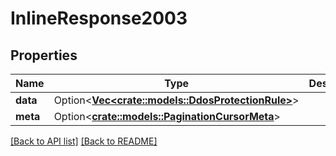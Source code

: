 # InlineResponse2003

## Properties

Name | Type | Description | Notes
------------ | ------------- | ------------- | -------------
**data** | Option<[**Vec&lt;crate::models::DdosProtectionRule&gt;**](DdosProtectionRule.md)> |  | 
**meta** | Option<[**crate::models::PaginationCursorMeta**](PaginationCursorMeta.md)> |  | 

[[Back to API list]](../README.md#documentation-for-api-endpoints) [[Back to README]](../README.md)


